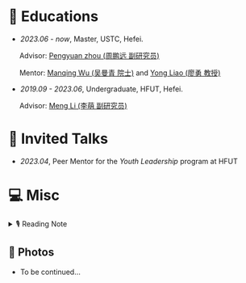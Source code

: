 # 📖 Educations
- *2023.06 - now*, Master, USTC, Hefei.

    Advisor: [Pengyuan zhou (周鹏远 副研究员)](https://pengyuan-zhou.github.io)

    Mentor: [Manqing Wu (吴曼青 院士)](https://dspace.ustc.edu.cn/?p=1227) and [Yong Liao (廖勇 教授)](https://dspace.ustc.edu.cn/?p=1057) 

- *2019.09 - 2023.06*, Undergraduate, HFUT, Hefei.

    Advisor: [Meng Li (李萌 副研究员)](http://faculty.hfut.edu.cn/limeng/zh_CN/index.htm)

# 💬 Invited Talks
- *2023.04*, Peer Mentor for the *Youth Leadership* program at HFUT

# 💻 Misc

<details>
<summary>🎙 Reading Note</summary>
<pre><code>
02/2024 悲欢离合总无情，一任阶前，点滴到天明。 -- 《虞美人 听雨》
05/2023 姬轩辕：仙长寿数悠长，千百年在您眼中，不过弹指一挥间。那您又何妨 坐卧云端，静观尘寰三千年，替我等看一看，百代之后，人族究竟会去往何方。
广成子：这红尘三千年，我已看过。甚是感佩，甚是欣慰。 
（黄帝立为天子十九年，令行天下，闻广成子在于空同之上，故往见之。——《庄子·外篇·在宥》
-- 《古剑奇谭三》
05/2023 愿我人族，于此魂梦江海、万古河山之间，星火世传，奋飞不辍。 -- 《古剑奇谭三》
11/2022 还君明珠双泪垂，恨不相逢未嫁时。 -- 《节妇吟·寄东平李司空师道》
11/2019 愿为江水，与君重逢。 -- 《命运 文在寅自传》
</code></pre>
</details>

## 🎥 Photos
- To be continued…
